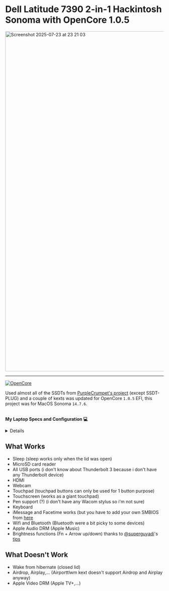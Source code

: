  # Dell Latitude 7390 2-in-1 Hackintosh Sonoma with OpenCore 1.0.5

<img width="1920" height="1080" alt="Screenshot 2025-07-23 at 23 21 03" src="https://github.com/user-attachments/assets/5b6753dc-dd55-4d7b-8aa2-961540bf73ec" />

-----

[![OpenCore](https://img.shields.io/badge/1.0.5-opencore?style=flat&logoColor=grey&logoSize=auto&label=OpenCore&labelColor=grey&color=blue)](https://github.com/acidanthera/OpenCorePkg/releases/tag/1.0.5)



Used almost all of the SSDTs from [PurpleCrumpet's project](https://github.com/PurpleCrumpets/Hackintosh-Dell-Latitude-7390-2-in-1-OpenCore-EFI) (except SSDT-PLUG) and a couple of kexts was updated for OpenCore ```1.0.5``` EFI, this project was for MacOS Sonoma ```14.7.6```.

<br>**My Laptop Specs and Configuration 💻**</br>
<details>

| Laptop              | Dell Latitude 7390 2-in-1                                                                                  |
|:-------------------|:----------------------------------------------------------------------------------------------------------|
| Processor          | Intel Core i5-8350U vPro (4C, 8T,  1.7GHz / 3.6GHz)               |                                             
| Graphics           | Integrated Intel UHD 620 Graphics                                                                        |
| Memory             | 16 GB LPDDR3 2133MHz Soldered                                                 |
| Display            | 13.3" FHD (1920x1080) WVA, Touchscreen with Wacom Pen Support                                                                      |
| Storage            | 256GB Intel SSD                                                                               |
| Wifi Card           | Intel Wifi AC8265 + Bluetooth 4.2                                        |
| Battery            | 60Whr Battery                     |
|Touchpad            | ELAN Touchpad    |
</details>

## What Works

- Sleep (sleep works only when the lid was open)
- MicroSD card reader
- All USB ports (i don't know about Thunderbolt 3 because i don't have any Thunderbolt device)
- HDMI
- Webcam
- Touchpad (touchpad buttons can only be used for 1 button purpose) 
- Touchscreen (works as a giant touchpad)
- Pen support (?) (i don't have any Wacom stylus so i'm not sure)
- Keyboard
- iMessage and Facetime works (but you have to add your own SMBIOS from [here](https://dortania.github.io/OpenCore-Install-Guide/config-laptop.plist/kaby-lake.html#platforminfo)
- Wifi and Bluetooth (Bluetooth were a bit picky to some devices)
- Apple Audio DRM (Apple Music)
- Brightness functions (Fn + Arrow up/down) thanks to [@superguyadi](https://github.com/superguyadi)'s [tips](https://github.com/PurpleCrumpets/Hackintosh-Dell-Latitude-7390-2-in-1-OpenCore-EFI/issues/3)

## What Doesn't Work
- Wake from hibernate (closed lid)
- Airdrop, Airplay,... (Airporttlwm kext doesn't support Airdrop and Airplay anyway)
- Apple Video DRM (Apple TV+,...)
